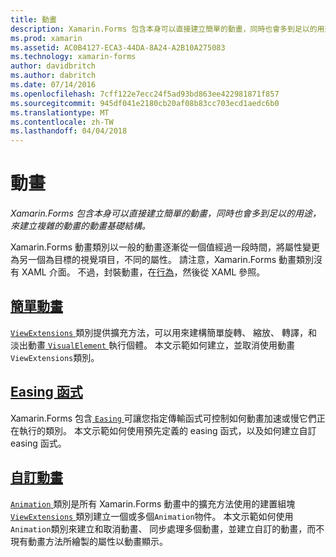 ```yaml
---
title: 動畫
description: Xamarin.Forms 包含本身可以直接建立簡單的動畫，同時也會多到足以的用途，來建立複雜的動畫的動畫基礎結構。
ms.prod: xamarin
ms.assetid: AC0B4127-ECA3-44DA-8A24-A2B10A275083
ms.technology: xamarin-forms
author: davidbritch
ms.author: dabritch
ms.date: 07/14/2016
ms.openlocfilehash: 7cff122e7ecc24f5ad93bd863ee422981871f857
ms.sourcegitcommit: 945df041e2180cb20af08b83cc703ecd1aedc6b0
ms.translationtype: MT
ms.contentlocale: zh-TW
ms.lasthandoff: 04/04/2018
---
```

# <a name="animation"></a>動畫

_Xamarin.Forms 包含本身可以直接建立簡單的動畫，同時也會多到足以的用途，來建立複雜的動畫的動畫基礎結構。_

Xamarin.Forms 動畫類別以一般的動畫逐漸從一個值經過一段時間，將屬性變更為另一個為目標的視覺項目，不同的屬性。 請注意，Xamarin.Forms 動畫類別沒有 XAML 介面。 不過，封裝動畫，在[行為](~/xamarin-forms/app-fundamentals/behaviors/index.md)，然後從 XAML 參照。

## <a name="simple-animationssimplemd"></a>[簡單動畫](simple.md)

[ `ViewExtensions` ](https://developer.xamarin.com/api/type/Xamarin.Forms.ViewExtensions/)類別提供擴充方法，可以用來建構簡單旋轉、 縮放、 轉譯，和淡出動畫[ `VisualElement` ](https://developer.xamarin.com/api/type/Xamarin.Forms.VisualElement/)執行個體。 本文示範如何建立，並取消使用動畫`ViewExtensions`類別。

## <a name="easing-functionseasingmd"></a>[Easing 函式](easing.md)

Xamarin.Forms 包含[ `Easing` ](https://developer.xamarin.com/api/type/Xamarin.Forms.Easing/)可讓您指定傳輸函式可控制如何動畫加速或慢它們正在執行的類別。 本文示範如何使用預先定義的 easing 函式，以及如何建立自訂 easing 函式。

## <a name="custom-animationscustommd"></a>[自訂動畫](custom.md)

[ `Animation` ](https://developer.xamarin.com/api/type/Xamarin.Forms.Animation/)類別是所有 Xamarin.Forms 動畫中的擴充方法使用的建置組塊[ `ViewExtensions` ](https://developer.xamarin.com/api/type/Xamarin.Forms.ViewExtensions/)類別建立一個或多個`Animation`物件。 本文示範如何使用`Animation`類別來建立和取消動畫、 同步處理多個動畫，並建立自訂的動畫，而不現有動畫方法所繪製的屬性以動畫顯示。

